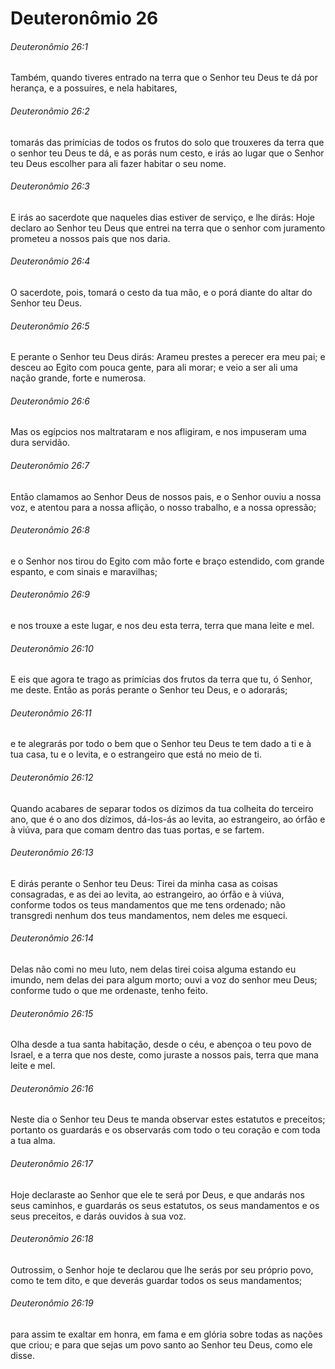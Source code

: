 # Deuteronômio 26

###### Deuteronômio 26:1

Também, quando tiveres entrado na terra que o Senhor teu Deus te dá por herança, e a possuíres, e nela habitares,

###### Deuteronômio 26:2

tomarás das primícias de todos os frutos do solo que trouxeres da terra que o senhor teu Deus te dá, e as porás num cesto, e irás ao lugar que o Senhor teu Deus escolher para ali fazer habitar o seu nome.

###### Deuteronômio 26:3

E irás ao sacerdote que naqueles dias estiver de serviço, e lhe dirás: Hoje declaro ao Senhor teu Deus que entrei na terra que o senhor com juramento prometeu a nossos pais que nos daria.

###### Deuteronômio 26:4

O sacerdote, pois, tomará o cesto da tua mão, e o porá diante do altar do Senhor teu Deus.

###### Deuteronômio 26:5

E perante o Senhor teu Deus dirás: Arameu prestes a perecer era meu pai; e desceu ao Egito com pouca gente, para ali morar; e veio a ser ali uma nação grande, forte e numerosa.

###### Deuteronômio 26:6

Mas os egípcios nos maltrataram e nos afligiram, e nos impuseram uma dura servidão.

###### Deuteronômio 26:7

Então clamamos ao Senhor Deus de nossos pais, e o Senhor ouviu a nossa voz, e atentou para a nossa aflição, o nosso trabalho, e a nossa opressão;

###### Deuteronômio 26:8

e o Senhor nos tirou do Egito com mão forte e braço estendido, com grande espanto, e com sinais e maravilhas;

###### Deuteronômio 26:9

e nos trouxe a este lugar, e nos deu esta terra, terra que mana leite e mel.

###### Deuteronômio 26:10

E eis que agora te trago as primícias dos frutos da terra que tu, ó Senhor, me deste. Então as porás perante o Senhor teu Deus, e o adorarás;

###### Deuteronômio 26:11

e te alegrarás por todo o bem que o Senhor teu Deus te tem dado a ti e à tua casa, tu e o levita, e o estrangeiro que está no meio de ti.

###### Deuteronômio 26:12

Quando acabares de separar todos os dízimos da tua colheita do terceiro ano, que é o ano dos dízimos, dá-los-ás ao levita, ao estrangeiro, ao órfão e à viúva, para que comam dentro das tuas portas, e se fartem.

###### Deuteronômio 26:13

E dirás perante o Senhor teu Deus: Tirei da minha casa as coisas consagradas, e as dei ao levita, ao estrangeiro, ao órfão e à viúva, conforme todos os teus mandamentos que me tens ordenado; não transgredi nenhum dos teus mandamentos, nem deles me esqueci.

###### Deuteronômio 26:14

Delas não comi no meu luto, nem delas tirei coisa alguma estando eu imundo, nem delas dei para algum morto; ouvi a voz do senhor meu Deus; conforme tudo o que me ordenaste, tenho feito.

###### Deuteronômio 26:15

Olha desde a tua santa habitação, desde o céu, e abençoa o teu povo de Israel, e a terra que nos deste, como juraste a nossos pais, terra que mana leite e mel.

###### Deuteronômio 26:16

Neste dia o Senhor teu Deus te manda observar estes estatutos e preceitos; portanto os guardarás e os observarás com todo o teu coração e com toda a tua alma.

###### Deuteronômio 26:17

Hoje declaraste ao Senhor que ele te será por Deus, e que andarás nos seus caminhos, e guardarás os seus estatutos, os seus mandamentos e os seus preceitos, e darás ouvidos à sua voz.

###### Deuteronômio 26:18

Outrossim, o Senhor hoje te declarou que lhe serás por seu próprio povo, como te tem dito, e que deverás guardar todos os seus mandamentos;

###### Deuteronômio 26:19

para assim te exaltar em honra, em fama e em glória sobre todas as nações que criou; e para que sejas um povo santo ao Senhor teu Deus, como ele disse.

